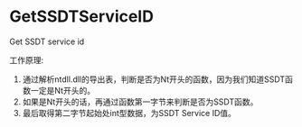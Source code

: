 GetSSDTServiceID
================

Get SSDT service id

工作原理:
1. 通过解析ntdll.dll的导出表，判断是否为Nt开头的函数，因为我们知道SSDT函数一定是Nt开头的。
2. 如果是Nt开头的话，再通过函数第一字节来判断是否为SSDT函数。
3. 最后取得第二字节起始处int型数据，为SSDT Service ID值。
